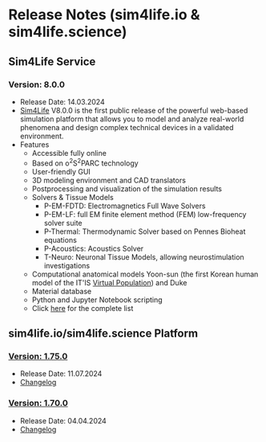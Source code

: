 # Release Notes (sim4life.io & sim4life.science)

## Sim4Life Service

### Version: 8.0.0
 - Release Date: 14.03.2024
 - [Sim4Life](https://sim4life.swiss/) V8.0.0 is the first public release of the powerful web-based simulation platform that allows you to model and analyze real-world phenomena and design complex technical devices in a validated environment. 
 - Features
    - Accessible fully online
    - Based on o<sup>2</sup>S<sup>2</sup>PARC technology
    - User-friendly GUI
    - 3D modeling environment and CAD translators
    - Postprocessing and visualization of the simulation results 
    - Solvers & Tissue Models
        * P-EM-FDTD: Electromagnetics Full Wave Solvers
        * P-EM-LF: full EM finite element method (FEM) low-frequency solver suite
        * P-Thermal: Thermodynamic Solver based on Pennes Bioheat equations
        * P-Acoustics: Acoustics Solver
        * T-Neuro: Neuronal Tissue Models, allowing neurostimulation investigations
    - Computational anatomical models Yoon-sun (the first Korean human model of the IT'IS [Virtual Population](https://sim4life.swiss/virtual-population)) and Duke
    - Material database
    - Python and Jupyter Notebook scripting
    - Click [here](https://sim4life.swiss/specifications) for the complete list


## sim4life.io/sim4life.science Platform

### [Version: 1.75.0](https://github.com/ZurichMedTech/s4l-manual/blob/main/docs/release/releases.md#v1.75.0)
 - Release Date: 11.07.2024
 - [Changelog](https://github.com/ITISFoundation/osparc-issues/blob/master/release-notes/s4l/v1.75.0.md)


### [Version: 1.70.0](https://github.com/ITISFoundation/osparc-simcore/releases/tag/v1.70.0)
 - Release Date: 04.04.2024
 - [Changelog](https://github.com/ITISFoundation/osparc-simcore/releases/tag/v1.70.0)


